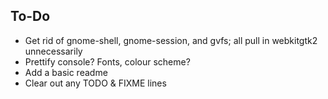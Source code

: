 ## To-Do

- Get rid of gnome-shell, gnome-session, and gvfs; all pull in webkitgtk2 unnecessarily
- Prettify console? Fonts, colour scheme?
- Add a basic readme
- Clear out any TODO & FIXME lines
